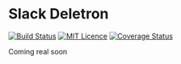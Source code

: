 # Slack Deletron

[![Build Status](https://travis-ci.org/drewminns/slackdeletron.svg?branch=master)](https://travis-ci.org/drewminns/slackdeletron)
[![MIT Licence](https://badges.frapsoft.com/os/mit/mit.svg?v=103)](https://opensource.org/licenses/mit-license.php)
[![Coverage Status](https://coveralls.io/repos/github/drewminns/slackdeletron/badge.svg?branch=master)](https://coveralls.io/github/drewminns/slackdeletron?branch=master)

Coming real soon
